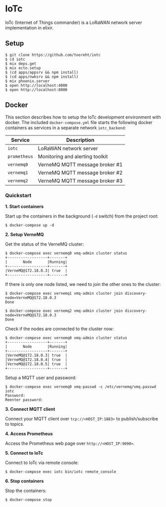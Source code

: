 # IoTc

IoTc (Internet of Things commander) is a LoRaWAN network server implementation in elixir.

## Setup

    $ git clone https://github.com/tooreht/iotc
    $ cd iotc
    $ mix deps.get
    $ mix ecto.setup
    $ (cd apps/appsrv && npm install)
    $ (cd apps/nwksrv && npm install)
    $ mix phoenix.server
    $ open http://localhost:4000
    $ open http://localhost:8000

## Docker

This section describes how to setup the IoTc development environment with docker. The included `docker-compose.yml` file starts the following docker containers as services in a separate network `iotc_backend`:

| Service      | Description                     |
| -------------| ------------------------------- |
| `iotc`       | LoRaWAN network server          |
| `prometheus` | Monitoring and alerting toolkit |
| `vernemq0`   | VerneMQ MQTT message broker #1  |
| `vernemq1`   | VerneMQ MQTT message broker #2  |
| `vernemq2`   | VerneMQ MQTT message broker #3  |

### Quickstart

**1. Start containers**

Start up the containers in the background (`-d` switch) from the project root:

    $ docker-compose up -d


**2. Setup VerneMQ**

Get the status of the VerneMQ cluster:

    $ docker-compose exec vernemq0 vmq-admin cluster status
    +------------------+-------+
    |       Node       |Running|
    +------------------+-------+
    |VerneMQ@172.18.0.3| true  |
    +------------------+-------+

If there is only one node listed, we need to join the other ones to the cluster:

    $ docker-compose exec vernemq1 vmq-admin cluster join discovery-node=VerneMQ@172.18.0.3
    Done

    $ docker-compose exec vernemq2 vmq-admin cluster join discovery-node=VerneMQ@172.18.0.3
    Done

Check if the nodes are connected to the cluster now:

    $ docker-compose exec vernemq0 vmq-admin cluster status
    +------------------+-------+
    |       Node       |Running|
    +------------------+-------+
    |VerneMQ@172.18.0.3| true  |
    |VerneMQ@172.18.0.4| true  |
    |VerneMQ@172.18.0.5| true  |
    +------------------+-------+

Setup a MQTT user and password:

    $ docker-compose exec vernemq0 vmq-passwd -c /etc/vernemq/vmq.passwd iotc
    Password:
    Reenter password:

**3. Connect MQTT client**

Connect your MQTT client over `tcp://<HOST_IP:1883>` to publish/subscribe to topics.

**4. Access Prometheus**

Access the Prometheus web page over `http://<HOST_IP:9090>`.

**5. Connect to IoTc**

Connect to IoTc via remote console:

    $ docker-compose exec iotc bin/iotc remote_console

**6. Stop containers**

Stop the containers:

    $ docker-compose stop
